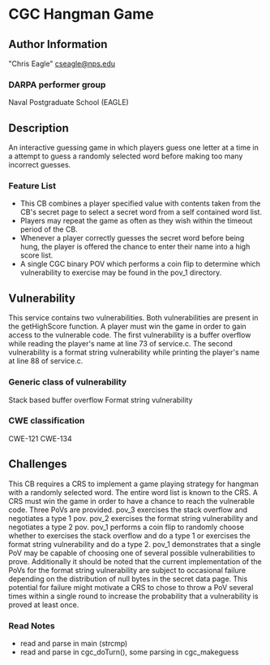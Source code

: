 # CGC Hangman Game

## Author Information

"Chris Eagle" <cseagle@nps.edu>

### DARPA performer group

Naval Postgraduate School (EAGLE)

## Description

An interactive guessing game in which players guess one letter at a time in a attempt to guess a randomly selected word before making too many incorrect guesses.

### Feature List

* This CB combines a player specified value with contents taken from the CB's secret page to select a secret word from a self contained word list.
* Players may repeat the game as often as they wish within the timeout period of the CB.
* Whenever a player correctly guesses the secret word before being hung, the player is offered the chance to enter their name into a high score list. 
* A single CGC binary POV which performs a coin flip to determine which vulnerability to exercise may be found in the pov_1 directory.

## Vulnerability

This service contains two vulnerabilities. Both vulnerabilities are present in the getHighScore function. A player must win the game in order to gain access to the vulnerable code. The first vulnerability is a buffer overflow while reading the player's name at line 73 of service.c. The second vulnerability is a format string vulnerability while printing the player's name at line 88 of service.c.

### Generic class of vulnerability

Stack based buffer overflow
Format string vulnerability

### CWE classification

CWE-121
CWE-134

## Challenges

This CB requires a CRS to implement a game playing strategy for hangman with a randomly selected word. The entire word list is known to the CRS. A CRS must win the game in order to have a chance to reach the vulnerable code. Three PoVs are provided. pov_3 exercises the stack overflow and negotiates a type 1 pov. pov_2 exercises the format string vulnerability and negotiates a type 2 pov. pov_1 performs a coin flip to randomly choose whether to exercises the stack overflow and do a type 1 or exercises the format string vulnerability and do a type 2. pov_1 demonstrates that a single PoV may be capable of choosing one of several possible vulnerabilities to prove. Additionally it should be noted that the current implementation of the PoVs for the format string vulnerability are subject to occasional failure depending on the distribution of null bytes in the secret data page. This potential for failure might motivate a CRS to chose to throw a PoV several times within a single round to increase the probability that a vulnerability is proved at least once.


### Read Notes

* read and parse in main (strcmp)
* read and parse in cgc_doTurn(), some parsing in cgc_makeguess

